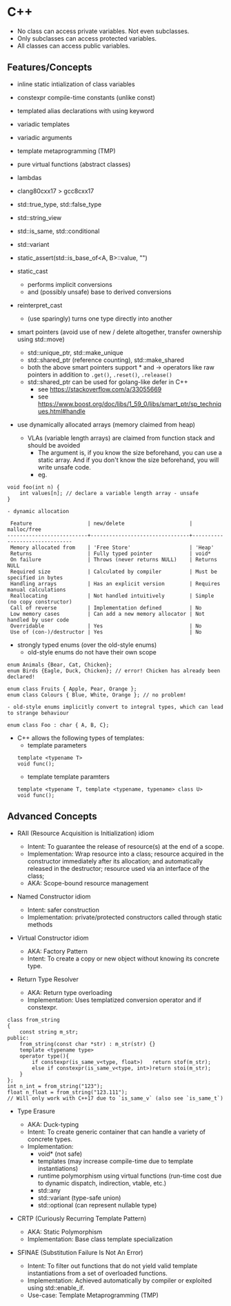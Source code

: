 C++
===
- No class can access private variables. Not even subclasses.
- Only subclasses can access protected variables.
- All classes can access public variables.

Features/Concepts
-----------------
* inline static intialization of class variables
* constexpr compile-time constants (unlike const)
* templated alias declarations with using keyword
* variadic templates
* variadic arguments
* template metaprogramming (TMP)
* pure virtual functions (abstract classes)
* lambdas
* clang80cxx17 > gcc8cxx17

* std::true_type, std::false_type
* std::string_view
* std::is_same, std::conditional
* std::variant
* static_assert(std::is_base_of<A, B>::value, "")
* static_cast
	- performs implicit conversions
	- and (possibly unsafe) base to derived conversions
* reinterpret_cast
	- (use sparingly) turns one type directly into another

* smart pointers (avoid use of new / delete altogether, transfer ownership using std::move)
	* std::unique_ptr, std::make_unique
	* std::shared_ptr (reference counting), std::make_shared
	* both the above smart pointers support * and -> operators like raw pointers in addition to `.get()`, `.reset()`, `.release()`
	* std::shared_ptr can be used for golang-like defer in C++
		- see https://stackoverflow.com/a/33055669
		- see https://www.boost.org/doc/libs/1_59_0/libs/smart_ptr/sp_techniques.html#handle

* use dynamically allocated arrays (memory claimed from heap)
	- VLAs (variable length arrays) are claimed from function stack and should be avoided
		* The argument is, if you know the size beforehand, you can use a static array. And if you don't know the size beforehand, you will write unsafe code.
		* eg.
```
void foo(int n) {
    int values[n]; // declare a variable length array - unsafe
}
```
	- dynamic allocation
```
 Feature                  | new/delete                     | malloc/free
--------------------------+--------------------------------+-------------------------------
 Memory allocated from    | 'Free Store'                   | 'Heap'
 Returns                  | Fully typed pointer            | void*
 On failure               | Throws (never returns NULL)    | Returns NULL
 Required size            | Calculated by compiler         | Must be specified in bytes
 Handling arrays          | Has an explicit version        | Requires manual calculations
 Reallocating             | Not handled intuitively        | Simple (no copy constructor)
 Call of reverse          | Implementation defined         | No
 Low memory cases         | Can add a new memory allocator | Not handled by user code
 Overridable              | Yes                            | No
 Use of (con-)/destructor | Yes                            | No
```

* strongly typed enums (over the old-style enums)
	- old-style enums do not have their own scope

```
enum Animals {Bear, Cat, Chicken};
enum Birds {Eagle, Duck, Chicken}; // error! Chicken has already been declared!

enum class Fruits { Apple, Pear, Orange };
enum class Colours { Blue, White, Orange }; // no problem!
```
	- old-style enums implicitly convert to integral types, which can lead to strange behaviour
```
enum class Foo : char { A, B, C};
```

* C++ allows the following types of templates:
	- template parameters
	```
	template <typename T>
	void func();
	```
	- template template paramters
	```
	template <typename T, template <typename, typename> class U>
	void func();
	```

Advanced Concepts
-----------------
* RAII (Resource Acquisition is Initialization) idiom
	- Intent: To guarantee the release of resource(s) at the end of a scope.
	- Implementation: Wrap resource into a class; resource acquired in the constructor immediately after its allocation; and automatically released in the destructor; resource used via an interface of the class;
	- AKA: Scope-bound resource management

* Named Constructor idiom
	- Intent: safer construction
	- Implementation: private/protected constructors called through static methods

* Virtual Constructor idiom
	- AKA: Factory Pattern
	- Intent: To create a copy or new object without knowing its concrete type.

* Return Type Resolver
	- AKA: Return type overloading
	- Implementation: Uses templatized conversion operator and if constexpr.
```
class from_string
{
    const string m_str;
public:
    from_string(const char *str) : m_str(str) {}
    template <typename type>
    operator type(){
        if constexpr(is_same_v<type, float>)   return stof(m_str);
        else if constexpr(is_same_v<type, int>)return stoi(m_str);
    }
};
int n_int = from_string("123");
float n_float = from_string("123.111");
// Will only work with C++17 due to `is_same_v` (also see `is_same_t`)
```

* Type Erasure
	- AKA: Duck-typing
	- Intent: To create generic container that can handle a variety of concrete types.
	- Implementation:
		* void* (not safe)
		* templates (may increase compile-time due to template instantiations)
		* runtime polymorphism using virtual functions (run-time cost due to dynamic dispatch, indirection, vtable, etc.)
		* std::any
		* std::variant (type-safe union)
		* std::optional (can represent nullable type)

* CRTP (Curiously Recurring Template Pattern)
	- AKA: Static Polymorphism
	- Implementation: Base class template specialization

* SFINAE (Substitution Failure Is Not An Error)
	- Intent: To filter out functions that do not yield valid template instantiations from a set of overloaded functions.
	- Implementation: Achieved automatically by compiler or exploited using std::enable_if.
	- Use-case: Template Metaprogramming (TMP)
